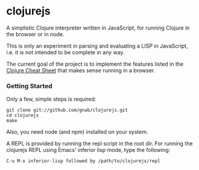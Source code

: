 # clojurejs

A simplistic Clojure interpreter written in JavaScript, for running Clojure in the browser or in node.

This is only an experiment in parsing and evaluating a LISP in JavaScript, i.e. it is not intended to be complete in any way.

The current goal of the project is to implement the features listed in the [Clojure Cheat Sheet](http://clojure.org/cheatsheet) that makes sense running in a browser.

### Getting Started

Only a few, simple steps is required:

    git clone git://github.com/gnab/clojurejs.git
    cd clojurejs
    make

Also, you need node (and npm) installed on your system.

A REPL is provided by running the repl script in the root dir.
For running the clojurejs REPL using Emacs' inferior lisp mode, type the following:

    C-u M-x inferior-lisp followed by /path/to/clojurejs/repl




